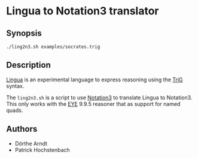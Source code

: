 # Lingua to Notation3 translator

## Synopsis

```
./ling2n3.sh examples/socrates.trig
```

## Description

[Lingua](https://github.com/eyereasoner/eye/tree/master/lingua) is an experimental language to express reasoning using the [TriG](https://www.w3.org/TR/trig/) syntax.

The `ling2n3.sh` is a script to use [Notation3](https://w3c.github.io/N3/spec/) to translate Lingua to Notation3. This only works with the [EYE](https://github.com/eyereasoner/eye/tree/master) 9.9.5 reasoner that as support for named quads.

## Authors

- Dörthe Arndt
- Patrick Hochstenbach

